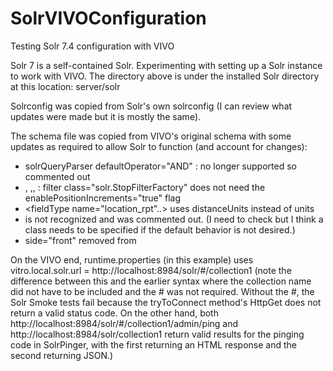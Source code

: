 # SolrVIVOConfiguration
Testing Solr 7.4 configuration with VIVO 

Solr 7 is a self-contained Solr.  Experimenting with setting up a Solr instance to work with VIVO.
The directory above is under the installed Solr directory at this location:
server/solr

Solrconfig was copied from Solr's own solrconfig (I can review what updates were made but it is mostly the same). 

The schema file was copied from VIVO's original schema with some updates as required to allow Solr to function (and account for changes):
- solrQueryParser defaultOperator="AND" : no longer supported so commented out
- <fieldType name="text_unstemmed" class="solr.TextField" positionIncrementGap="100">, <fieldType name="textgen" class="solr.TextField" positionIncrementGap="100">,<fieldType name="lowercase" class="solr.TextField" positionIncrementGap="100">, <fieldtype name="edgengram_stemmed"  class="solr.TextField">: filter class="solr.StopFilterFactory" does not need the enablePositionIncrements="true" flag 
- <fieldType name="location_rpt"..> uses distanceUnits instead of units
- <similarity class="org.apache.lucene.search.similarities.DefaultSimilarity"> is not recognized and was commented out. (I need to check but I think a class needs to be specified if the default behavior is not desired.)
- side="front" removed from  <filter class="solr.EdgeNGramFilterFactory">
 
 
On the VIVO end, runtime.properties (in this example) uses vitro.local.solr.url = http://localhost:8984/solr/#/collection1 (note the difference between this and the earlier syntax where the collection name did not have to be included and the # was not required.  Without the #, the Solr Smoke tests fail because the tryToConnect method's HttpGet does not return a valid status code.  On the other hand, both http://localhost:8984/solr/#/collection1/admin/ping and  http://localhost:8984/solr/collection1 return valid results for the pinging code in SolrPinger, with the first returning an HTML response and the second returning JSON.)